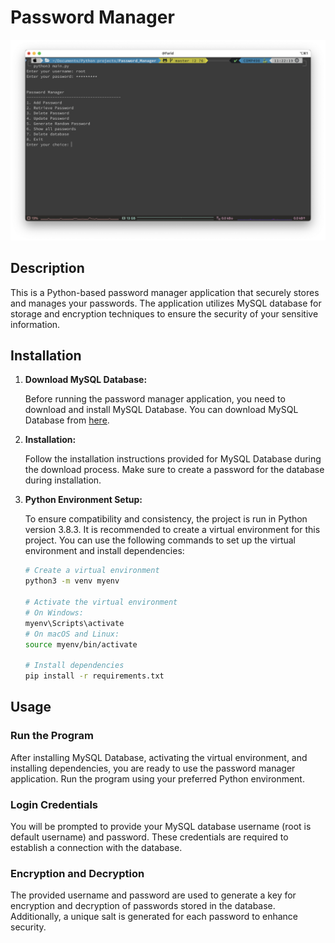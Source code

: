 # Password Manager


![Password Manager](password_manager_image.png)

## Description

This is a Python-based password manager application that securely stores and manages your passwords. The application utilizes MySQL database for storage and encryption techniques to ensure the security of your sensitive information.

## Installation

1. **Download MySQL Database:**

   Before running the password manager application, you need to download and install MySQL Database. You can download MySQL Database from [here](https://dev.mysql.com/downloads/mysql/).

2. **Installation:**

   Follow the installation instructions provided for MySQL Database during the download process. Make sure to create a password for the database during installation.

3. **Python Environment Setup:**

   To ensure compatibility and consistency, the project is run in Python version 3.8.3. It is recommended to create a virtual environment for this project. You can use the following commands to set up the virtual environment and install dependencies:

   ```sh
   # Create a virtual environment
   python3 -m venv myenv

   # Activate the virtual environment
   # On Windows:
   myenv\Scripts\activate
   # On macOS and Linux:
   source myenv/bin/activate

   # Install dependencies
   pip install -r requirements.txt

## Usage

### Run the Program
After installing MySQL Database, activating the virtual environment, and installing dependencies, you are ready to use the password manager application. Run the program using your preferred Python environment.

### Login Credentials
You will be prompted to provide your MySQL database username (root is default username) and password. These credentials are required to establish a connection with the database.

### Encryption and Decryption
The provided username and password are used to generate a key for encryption and decryption of passwords stored in the database. Additionally, a unique salt is generated for each password to enhance security.
